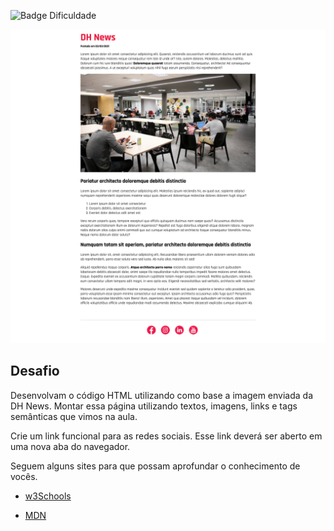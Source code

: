 
![Badge Dificuldade](https://img.shields.io/badge/dificuldade-easy-success)

![Mockup](./mockup_atividade.png)


## Desafio 

Desenvolvam o código HTML utilizando como base a imagem enviada da DH News.
Montar essa página utilizando textos, imagens, links e tags semânticas que vimos na aula.

Crie um link funcional para as redes sociais. Esse link deverá ser aberto em uma nova aba do navegador.


Seguem alguns sites para que possam aprofundar o conhecimento de vocês.

- [w3Schools](https://www.w3schools.com/html/default.asp)

- [MDN](https://developer.mozilla.org/pt-BR/docs/Web/HTML)

